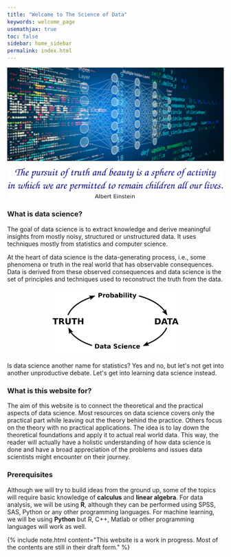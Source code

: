 ```yaml
---
title: "Welcome to The Science of Data"
keywords: welcome_page
usemathjax: true
toc: false
sidebar: home_sidebar
permalink: index.html
---
```

<p align="center">
  <img src="images/banner.jpeg"/>
</p>

<p align="center">
  <img src="images/quote.png" style="width:500px;height:auto;"/>
</p>

### What is data science?

The goal of data science is to extract knowledge and derive meaningful insights from mostly noisy, structured or unstructured data. It uses techniques mostly from statistics and computer science.

At the heart of data science is the data-generating process, i.e., some phenomena or truth in the real world that has observable consequences. Data is derived from these observed consequences and data science is the set of principles and techniques used to reconstruct the truth from the data.

<p align="center">
  <img src="images/prob/cycle.png" style="width:300px;height:auto;"/>
</p>

Is data science another name for statistics? Yes and no, but let's not get into another unproductive debate. Let's get into learning data science instead.

### What is this website for?

The aim of this website is to connect the theoretical and the practical aspects of data science. Most resources on data science covers only the practical part while leaving out the theory behind the practice. Others focus on the theory with no practical applications. The idea is to lay down the theoretical foundations and apply it to actual real world data. This way, the reader will actually have a holistic understanding of how data science is done and have a broad appreciation of the problems and issues data scientists might encounter on their journey.

### Prerequisites

Although we will try to build ideas from the ground up, some of the topics will require basic knowledge of **calculus** and **linear algebra**. For data analysis, we will be using **R**, although they can be performed using SPSS, SAS, Python or any other programming languages. For machine learning, we will be using **Python** but R, C++, Matlab or other programming languages will work as well.

{% include note.html content="This website is a work in progress. Most of the contents are still in their draft form." %}
